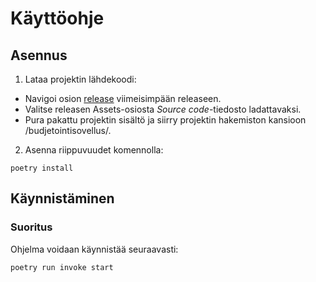 # Käyttöohje

## Asennus

1. Lataa projektin lähdekoodi:
- Navigoi osion [release](https://github.com/kuosaton/ot-harjoitustyo/releases) viimeisimpään releaseen.
- Valitse releasen Assets-osiosta *Source code*-tiedosto ladattavaksi.
- Pura pakattu projektin sisältö ja siirry projektin hakemiston kansioon /budjetointisovellus/.
      
2. Asenna riippuvuudet komennolla:

```
poetry install
```

## Käynnistäminen 

### Suoritus
Ohjelma voidaan käynnistää seuraavasti:
```
poetry run invoke start
```
